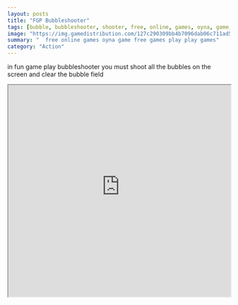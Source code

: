 ```yaml
---
layout: posts
title: "FGP Bubbleshooter"
tags: [bubble, bubbleshooter, shooter, free, online, games, oyna, game, free, games, play, play, games]
image: "https://img.gamedistribution.com/127c290309bb4b7096dab06c711ad58e.jpg"
summary: "  free online games oyna game free games play play games"
category: "Action"
---
```


in fun game play bubbleshooter you must shoot all the bubbles on the screen and clear the bubble field

<iframe width="100%" height="480px;" src="https://html5.gamedistribution.com/127c290309bb4b7096dab06c711ad58e/"></iframe>